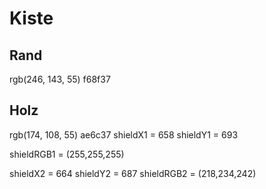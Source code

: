 # Kiste
## Rand
rgb(246, 143, 55) f68f37
## Holz
rgb(174, 108, 55) ae6c37
shieldX1 = 658
shieldY1 = 693

shieldRGB1 = (255,255,255)

shieldX2 = 664
shieldY2 = 687
shieldRGB2 = (218,234,242)